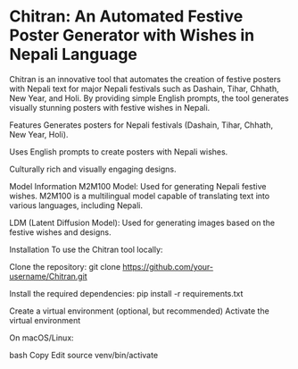 
# Chitran: An Automated Festive Poster Generator with Wishes in Nepali Language
Chitran is an innovative tool that automates the creation of festive posters with Nepali text for major Nepali festivals such as Dashain, Tihar, Chhath, New Year, and Holi. By providing simple English prompts, the tool generates visually stunning posters with festive wishes in Nepali.

Features
Generates posters for Nepali festivals (Dashain, Tihar, Chhath, New Year, Holi).

Uses English prompts to create posters with Nepali wishes.

Culturally rich and visually engaging designs.

Model Information
M2M100 Model: Used for generating Nepali festive wishes. M2M100 is a multilingual model capable of translating text into various languages, including Nepali.

LDM (Latent Diffusion Model): Used for generating images based on the festive wishes and designs.

Installation
To use the Chitran tool locally:

Clone the repository:
git clone https://github.com/your-username/Chitran.git

Install the required dependencies:
pip install -r requirements.txt

Create a virtual environment (optional, but recommended)
Activate the virtual environment


On macOS/Linux:

bash
Copy
Edit
source venv/bin/activate

